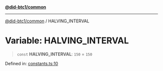 [**@did-btc1/common**](../README.md)

***

[@did-btc1/common](../globals.md) / HALVING\_INTERVAL

# Variable: HALVING\_INTERVAL

> `const` **HALVING\_INTERVAL**: `150` = `150`

Defined in: [constants.ts:10](https://github.com/dcdpr/did-btc1-js/blob/4ab6f9915d95beed9bc633644c9db1539395f512/packages/common/src/constants.ts#L10)
